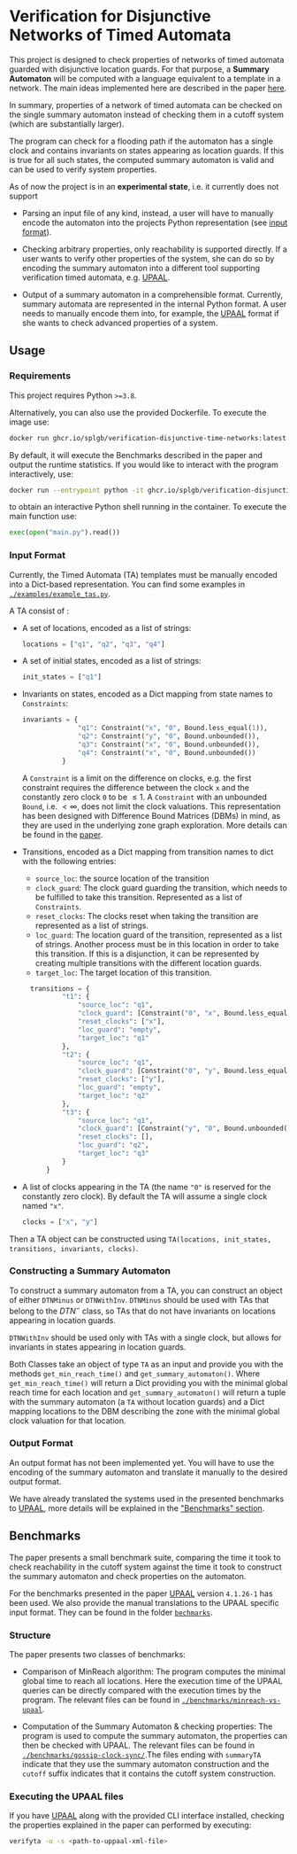 # Verification for Disjunctive Networks of Timed Automata

This project is designed to check properties of networks of
timed automata guarded with disjunctive location guards. For that purpose, a
**Summary Automaton** will be computed with a language equivalent to a template
in a network. The main ideas implemented here are described in the
paper [here](http://arxiv.org/abs/2305.07295).

In summary, properties of a network of timed automata can be checked on the
single summary automaton instead of checking them in a cutoff system (which are
substantially larger).

The program can check for a flooding path if the automaton has a single clock
and contains invariants on states appearing as location guards. If this is true
for all such states, the computed summary automaton is valid and can be used to
verify system properties.

As of now the project is in an **experimental state**, i.e. it currently does not
support

- Parsing an input file of any kind, instead, a user will have to manually
  encode the automaton into the projects Python representation (see
  [input format](#input-format)).

- Checking arbitrary properties, only reachability is supported directly. If a
  user wants to verify other properties of the system, she can do so by
  encoding the summary automaton into a different tool supporting verification
  timed automata, e.g. [UPAAL](https://uppaal.org/).

- Output of a summary automaton in a comprehensible format. Currently, summary
  automata are represented in the internal Python format. A user needs to
  manually encode them into, for example, the [UPAAL](https://uppaal.org/) format if
  she wants to check advanced properties of a system.

## Usage

### Requirements

This project requires Python `>=3.8`.

Alternatively, you can also use the provided Dockerfile. To execute the image
use:

```bash
docker run ghcr.io/splgb/verification-disjunctive-time-networks:latest
```

By default, it will execute the Benchmarks described in the paper and output
the runtime statistics. If you would like to interact with the program
interactively, use:

```bash
docker run --entrypoint python -it ghcr.io/splgb/verification-disjunctive-time-networks:latest
```

to obtain an interactive Python shell running in the container. To execute the
main function use:

```python
exec(open("main.py").read())
```

### Input Format

Currently, the Timed Automata (TA) templates must be manually encoded into a
Dict-based representation. You can find some examples in
[`./examples/example_tas.py`](./examples/example_tas.py).

A TA consist of :

- A set of locations, encoded as a list of strings:

  ```python
  locations = ["q1", "q2", "q3", "q4"]
  ```

- A set of initial states, encoded as a list of strings:

  ```python
  init_states = ["q1"]
  ```

- Invariants on states, encoded as a Dict mapping from state names to
  `Constraints`:

  ```python
  invariants = {
                "q1": Constraint("x", "0", Bound.less_equal(1)),
                "q2": Constraint("y", "0", Bound.unbounded()),
                "q3": Constraint("x", "0", Bound.unbounded()),
                "q4": Constraint("x", "0", Bound.unbounded())
            }
  ```

  A `Constraint` is a limit on the difference on clocks, e.g. the first
  constraint requires the difference between the clock `x` and the constantly
  zero clock `0` to be $\leq 1$. A `Constraint` with an unbounded `Bound`, i.e.
  $< \infty$, does not limit the clock valuations. This representation has been
  designed with Difference Bound Matrices (DBMs) in mind, as they are used in
  the underlying zone graph exploration. More details can be found in the
  [paper](http://arxiv.org/abs/2305.07295).

- Transitions, encoded as a Dict mapping from transition names to dict with the
  following entries:

  - `source_loc`: the source location of the transition
  - `clock_guard`: The clock guard guarding the transition, which needs to be
    fulfilled to take this transition. Represented as a list of `Constraints`.
  - `reset_clocks`: The clocks reset when taking the transition are represented
    as a list of strings.
  - `loc_guard`: The location guard of the transition, represented as a list
    of strings. Another process must be in this location in order to take
    this transition. If this is a disjunction, it can be represented by creating
    multiple transitions with the different location guards.
  - `target_loc`: The target location of this transition.

  ```python
    transitions = {
            "t1": {
                "source_loc": "q1",
                "clock_guard": [Constraint("0", "x", Bound.less_equal(-1))],
                "reset_clocks": ["x"],
                "loc_guard": "empty",
                "target_loc": "q1"
            },
            "t2": {
                "source_loc": "q1",
                "clock_guard": [Constraint("0", "y", Bound.less_equal(-5))],
                "reset_clocks": ["y"],
                "loc_guard": "empty",
                "target_loc": "q2"
            },
            "t3": {
                "source_loc": "q1",
                "clock_guard": [Constraint("y", "0", Bound.unbounded())],
                "reset_clocks": [],
                "loc_guard": "q2",
                "target_loc": "q3"
            }
        }
  ```

- A list of clocks appearing in the TA (the name `"0"` is reserved for the
  constantly zero clock). By default the TA will assume a single clock
  named `"x"`.

  ```python
  clocks = ["x", "y"]
  ```

Then a TA object can be constructed using
`TA(locations, init_states, transitions, invariants, clocks)`.

### Constructing a Summary Automaton

To construct a summary automaton from a TA, you can construct an object of
either `DTNMinus` or `DTNWithInv`. `DTNMinus` should be used with TAs that
belong to the $DTN^-$ class, so TAs that do not have invariants on locations
appearing in location guards.

`DTNWithInv` should be used only with TAs with a single clock, but allows for
invariants in states appearing in location guards.

Both Classes take an object of type `TA` as an input and provide you with the
methods `get_min_reach_time()` and `get_summary_automaton()`. Where
`get_min_reach_time()` will return a Dict providing you with the minimal global
reach time for each location and `get_summary_automaton()` will return a tuple
with the summary automaton (a `TA` without location guards) and a Dict mapping
locations to the DBM describing the zone with the minimal global clock valuation
for that location.

### Output Format

An output format has not been implemented yet. You will have to use the encoding
of the summary automaton and translate it manually to the desired output format.

We have already translated the systems used in the presented benchmarks to
[UPAAL](https://uppaal.org/), more details will be explained in the ["Benchmarks" section](#benchmarks).

## Benchmarks

The paper presents a small benchmark suite, comparing the time it took to check
reachability in the cutoff system against the time it took to construct the
summary automaton and check properties on the automaton.

For the benchmarks presented in the paper [UPAAL](https://uppaal.org/) version `4.1.26-1` has
been used. We also provide the manual translations to the UPAAL specific input
format. They can be found in the folder [`bechmarks`](./benchmarks/).

### Structure

The paper presents two classes of benchmarks:

- Comparison of MinReach algorithm: The program computes the minimal global time
  to reach all locations. Here the execution time of the UPAAL queries
  can be directly compared with the execution times by the program. The relevant
  files can be found in
  [`./benchmarks/minreach-vs-upaal`](./benchmarks/minreach-vs-uppaal/).

- Computation of the Summary Automaton & checking properties: The program is
  used to compute the summary automaton, the properties can then be checked with
  UPAAL. The relevant files can be found in
  [`./benchmarks/gossip-clock-sync/`](./benchmarks/gossip-clock-sync/).The files
  ending with `summaryTA` indicate that they use the summary automaton
  construction and the `cutoff` suffix indicates that it contains the cutoff
  system construction.

### Executing the UPAAL files

If you have [UPAAL](https://uppaal.org/) along with the provided CLI interface installed,
checking the properties explained in the paper can performed by executing:

```bash
verifyta -u -s <path-to-uppaal-xml-file>
```
